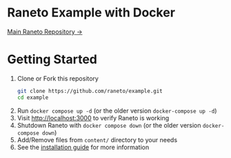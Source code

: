 Raneto Example with Docker
==========================
[Main Raneto Repository &rarr;](https://github.com/ryanlelek/Raneto)

# Getting Started
1. Clone or Fork this repository
    ```bash
    git clone https://github.com/raneto/example.git
    cd example
   ```
1. Run `docker compose up -d` (or the older version `docker-compose up -d`)
1. Visit [http://localhost:3000](http://localhost:3000) to verify Raneto is working
1. Shutdown Raneto with `docker compose down` (or the older version `docker-compose down`)
1. Add/Remove files from `content/` directory to your needs
1. See the [installation guide](https://docs.raneto.com/install/installing-raneto) for more information
